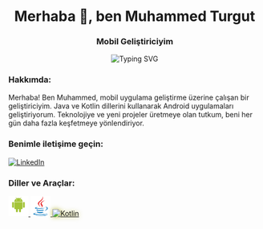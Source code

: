 <h1 align="center">Merhaba 👋, ben Muhammed Turgut</h1>
<h3 align="center">Mobil Geliştiriciyim</h3>

<p align="center">
  <img src="https://readme-typing-svg.herokuapp.com?color=%2336BCF7&lines=Mobil+uygulama+geliştiriyorum;Java%2C+Kotlin+ve+Android" alt="Typing SVG" />
</p>

<h3 align="left">Hakkımda:</h3>
<p align="left">
  Merhaba! Ben Muhammed, mobil uygulama geliştirme üzerine çalışan bir geliştiriciyim. Java ve Kotlin dillerini kullanarak Android uygulamaları geliştiriyorum. Teknolojiye ve yeni projeler üretmeye olan tutkum, beni her gün daha fazla keşfetmeye yönlendiriyor.
</p>

<h3 align="left">Benimle iletişime geçin:</h3>
<p align="left">
  <a href="https://linkedin.com/tr/https://www.linkedin.com/tr/muhammed-turgut/" target="blank">
    <img align="center" src="https://raw.githubusercontent.com/rahuldkjain/github-profile-readme-generator/master/src/images/icons/Social/linked-in-alt.svg" alt="LinkedIn" height="30" width="40" />
  </a>
</p>

<h3 align="left">Diller ve Araçlar:</h3>
<p align="left">
  <a href="https://developer.android.com" target="_blank" rel="noreferrer">
    <img src="https://raw.githubusercontent.com/devicons/devicon/master/icons/android/android-original-wordmark.svg" alt="Android" width="40" height="40"/>
  </a>
  <a href="https://www.java.com" target="_blank" rel="noreferrer">
    <img src="https://raw.githubusercontent.com/devicons/devicon/master/icons/java/java-original.svg" alt="Java" width="40" height="40"/>
  </a>
  <a href="https://kotlinlang.org" target="_blank" rel="noreferrer">
    <img src="https://www.vectorlogo.zone/logos/kotlinlang/kotlinlang-icon.svg" alt="Kotlin" width="40" height="40" style="filter: drop-shadow(0 0 5px rgb(255, 0, 255));"/>
  </a>
</p>

<style>
  img[src*="kotlinlang-icon"] {
    animation: rainbow 3s infinite;
  }

  @keyframes rainbow {
    0% { filter: drop-shadow(0 0 5px rgb(255, 0, 0)); }
    25% { filter: drop-shadow(0 0 5px rgb(0, 255, 0)); }
    50% { filter: drop-shadow(0 0 5px rgb(0, 0, 255)); }
    75% { filter: drop-shadow(0 0 5px rgb(255, 255, 0)); }
    100% { filter: drop-shadow(0 0 5px rgb(255, 0, 255)); }
  }
</style>
